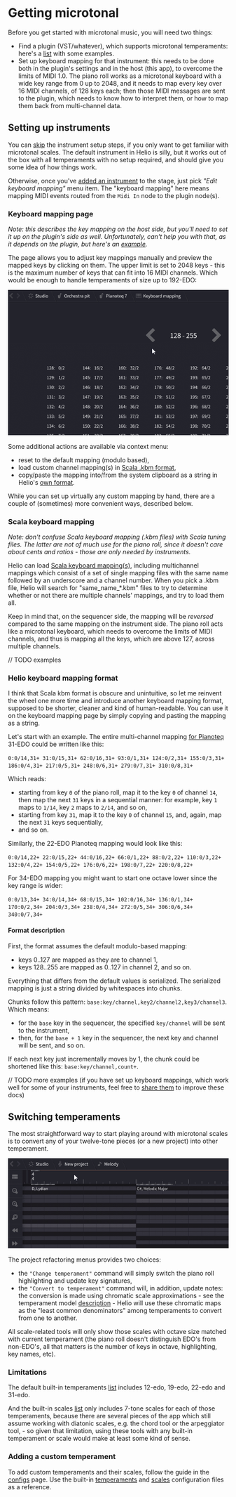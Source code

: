 # Getting microtonal

Before you get started with microtonal music, you will need two things:
 * Find a plugin (VST/whatever), which supports microtonal temperaments: here's a [list](https://github.com/suhr/awesome-microtonal#synths) with some examples.
 * Set up keyboard mapping for that instrument: this needs to be done both in the plugin's settings and in the host (this app), to overcome the limits of MIDI 1.0. The piano roll works as a microtonal keyboard with a wide key range from 0 up to 2048, and it needs to map every key over 16 MIDI channels, of 128 keys each; then those MIDI messages are sent to the plugin, which needs to know how to interpret them, or how to map them back from multi-channel data.

## Setting up instruments

You can [skip](#switching-temperaments) the instrument setup steps, if you only want to get familiar with microtonal scales. The default instrument in Helio is silly, but it works out of the box with all temperaments with no setup required, and should give you some idea of how things work.

Otherwise, once you've [added an instrument](getting-started.md#instruments) to the stage, just pick *"Edit keyboard mapping"* menu item. The "keyboard mapping" here means mapping MIDI events routed from the `Midi In` node to the plugin node(s).

### Keyboard mapping page

*Note: this describes the key mapping on the host side, but you'll need to set it up on the plugin's side as well. Unfortunately, can't help you with that, as it depends on the plugin, but here's an [example](https://soundbytesmag.net/microtonality-in-falcon/).*

The page allows you to adjust key mappings manually and preview the mapped keys by clicking on them. The upper limit is set to 2048 keys - this is the maximum number of keys that can fit into 16 MIDI channels. Which would be enough to handle temperaments of size up to 192-EDO:

![keyboard-mapping]

Some additional actions are available via context menu:
 * reset to the default mapping (modulo based),
 * load custom channel mapping(s) in [Scala .kbm format](#scala-keyboard-mapping),
 * copy/paste the mapping into/from the system clipboard as a string in Helio's [own format](#helio-keyboard-mapping-format).

While you can set up virtually any custom mapping by hand, there are a couple of (sometimes) more convenient ways, described below.

### Scala keyboard mapping

*Note: don't confuse Scala keyboard mapping (.kbm files) with Scala tuning files. The latter are not of much use for the piano roll, since it doesn't care about cents and ratios - those are only needed by instruments.*

Helio can load [Scala keyboard mapping(s)](http://www.huygens-fokker.org/scala/help.htm#mappings), including multichannel mappings which consist of a set of single mapping files with the same name followed by an underscore and a channel number. When you pick a .kbm file, Helio will search for "same_name_*.kbm" files to try to determine whether or not there are multiple channels' mappings, and try to load them all.

Keep in mind that, on the sequencer side, the mapping will be *reversed* compared to the same mapping on the instrument side.
The piano roll acts like a microtonal keyboard, which needs to overcome the limits of MIDI channels, and thus is mapping all the keys, which are above 127, across multiple channels.

// TODO examples

### Helio keyboard mapping format

I think that Scala kbm format is obscure and unintuitive, so let me reinvent the wheel one more time and introduce another keyboard mapping format, supposed to be shorter, cleaner and kind of human-readable. You can use it on the keyboard mapping page by simply copying and pasting the mapping as a string.

Let's start with an example. The entire multi-channel mapping [for Pianoteq](https://forum.modartt.com/viewtopic.php?id=4307) 31-EDO could be written like this:

`0:0/14,31+ 31:0/15,31+ 62:0/16,31+ 93:0/1,31+ 124:0/2,31+ 155:0/3,31+ 186:0/4,31+ 217:0/5,31+ 248:0/6,31+ 279:0/7,31+ 310:0/8,31+`

Which reads:
 * starting from key `0` of the piano roll, map it to the key `0` of channel `14`, then map the next `31` keys in a sequential manner: for example, key `1` maps to `1/14`, key `2` maps to `2/14`, and so on,
 * starting from key `31`, map it to the key `0` of channel `15`, and, again, map the next `31` keys sequentially,
 * and so on.

Similarly, the 22-EDO Pianoteq mapping would look like this:

`0:0/14,22+ 22:0/15,22+ 44:0/16,22+ 66:0/1,22+ 88:0/2,22+ 110:0/3,22+ 132:0/4,22+ 154:0/5,22+ 176:0/6,22+ 198:0/7,22+ 220:0/8,22+`

For 34-EDO mapping you might want to start one octave lower since the key range is wider:

`0:0/13,34+ 34:0/14,34+ 68:0/15,34+ 102:0/16,34+ 136:0/1,34+ 170:0/2,34+ 204:0/3,34+ 238:0/4,34+ 272:0/5,34+ 306:0/6,34+ 340:0/7,34+`


#### Format description

First, the format assumes the default modulo-based mapping:
 * keys 0..127 are mapped as they are to channel 1,
 * keys 128..255 are mapped as 0..127 in channel 2, and so on.

Everything that differs from the default values is serialized. The serialized mapping is just a string divided by whitespaces into chunks.

Chunks follow this pattern: `base:key/channel,key2/channel2,key3/channel3`. Which means:
 * for the `base` key in the sequencer, the specified `key/channel` will be sent to the instrument,
 * then, for the `base + 1` key in the sequencer, the next key and channel will be sent, and so on.

If each next key just incrementally moves by 1, the chunk could be shortened like this: `base:key/channel,count+`.

// TODO more examples (if you have set up keyboard mappings, which work well for some of your instruments, feel free to [share them](https://github.com/helio-fm/helio-workstation/discussions) to improve these docs)

## Switching temperaments

The most straightforward way to start playing around with microtonal scales is to convert any of your twelve-tone pieces (or a new project) into other temperament.

![change-temperament]

The project refactoring menus provides two choices:
 * the `"Change temperament"` command will simply switch the piano roll highlighting and update key signatures,
 * the `"Convert to temperament"` command will, in addition, update notes: the conversion is made using chromatic scale approximations - see the temperament model [description](configs.md#temperaments) - Helio will use these chromatic maps as the "least common denominators" among temperaments to convert from one to another.

All scale-related tools will only show those scales with octave size matched with current temperament (the piano roll doesn't distinguish EDO's from non-EDO's, all that matters is the number of keys in octave, highlighting, key names, etc).

### Limitations

The default built-in temperaments [list](configs.md#temperaments) includes 12-edo, 19-edo, 22-edo and 31-edo.

And the built-in scales [list](configs.md#scales) only includes 7-tone scales for each of those temperaments, because there are several pieces of the app which still assume working with diatonic scales, e.g. the chord tool or the arpeggiator tool, - so given that limitation, using these tools with any built-in temperament or scale would make at least some kind of sense.

### Adding a custom temperament

To add custom temperaments and their scales, follow the guide in the [сonfigs](configs.md#user-configs) page. Use the built-in [temperaments](configs.md#temperaments) and [scales](configs.md#scales) configuration files as a reference.

[keyboard-mapping]: images/keyboard-mapping.png "Keyboard mapping page layout and menu"
[change-temperament]: images/change-temperament.png "Switching and converting temperaments"
